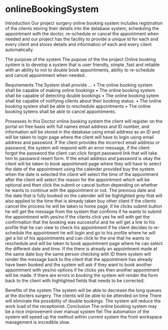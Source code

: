 # onlineBookingSystem


Introduction 
Our project surgery online booking system includes registration of the clients storing their details into the database system,  scheduling the appointment with the doctor, re-schedule or cancel the appointment when needed and our project has the facility to provide a unique id for each and every client and stores details and information of each and every cilent automatically.  

The purpose of the system
The pupose of the the project Online booking system is to develop a system that is user friendly, simple ,fast and reliable with an ability to not to double book  appointments, ability to re-schedule and cancel appointment when needed.

Requirements
The System shall provide ...
    • The online booking system shall be capable of making online bookings
    • The online booking system shall be capable of detecting double bookings
    • The online booking sytem shall be capable of notifying clients about their booking status.
    • The online booking system shall be able to reschedule appointments
    • The  online booking sytems shall be able to cancel appointments.


Prosesses
In this Doctor online booking system the client will register on the portal on free basis with full names email address and ID number, and information will be stored in the database using email address as an ID and will be taken to login page where the client will have to login using email address and password. If the client provides the incorrect email address or password, the system will respond with an error message, if the client forgot the password the client can click forgot password link that will take him to password resert form.
If the email address and password is okay the client will be taken to book appointment page where they will have to select the date of the appointment using the calender provided buy the system when the date is selected the client will select the time of the appointment after the client will select the reason for the appointment which will be optional and then click the submit or cancel button depending on whether he wants to continue with the appointment or not.
The previous date and the date that is fully booked on the calender will be highlighted grey that will also applied to the time that is already taken buy other client 
if the clients cancel the process he will be taken to home page, if he clicks submit button he will get the message from the system that confirms if he wants to submit the appointment with yes/no if the clients click yes he will with get the confirmation that the booking was successful and he will get a link to his profile that he can view to check his appointment if he client decides to re-schedule the appointment he will login and go to his profile where he will get a list of his appointments and can click to the one that he wants to reschedule and will be taken to book appointment page where he can select the different date and time. 
If the there is already an appointment made at the same date buy the same person checking with ID there system will render the message back to the client that the appointment has already have been booked and the system will ask if they want to book another appointment with yes/no options if he clicks yes then another appointment will be made.
 if there are errors in booking the system will render the form back to the client with highlighted fields that needs to be corrected.

Benefits of the system
The system will be able to decrease the long queues at the docters surgery.
The clients will be able to be attended on time
There will eliminate the possibility of double bookings.
The system will reduce the work load of the receptionist.
Conclusion
The online booking system may be a nice improvement over manual system  fiel The automation of the system will speed up the method within current system the front workspace management is incredible slow.
